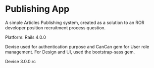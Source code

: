 Publishing App
=========

A simple Articles Publishing system, created as a solution to an ROR developer position recruitment process question.

Platform: Rails 4.0.0

Devise used for authentication purpose and CanCan gem for User role management. For Design and UI, used the bootstrap-sass gem.

Devise 3.0.0.rc


